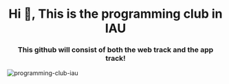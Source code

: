 <h1 align="center">Hi 👋, This is the programming club in IAU</h1>
<h3 align="center">This github will consist of both the web track and the app track!</h3>

<p align="left"> <img src="https://komarev.com/ghpvc/?username=Programming-Club-IAU&label=Profile%20views&color=0e75b6&style=flat" alt="programming-club-iau" /> </p>